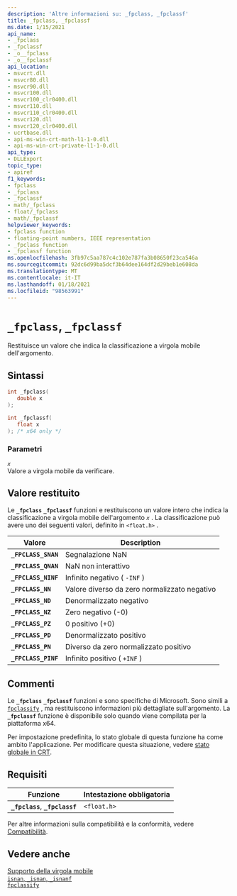 ```yaml
---
description: 'Altre informazioni su: _fpclass, _fpclassf'
title: _fpclass, _fpclassf
ms.date: 1/15/2021
api_name:
- _fpclass
- _fpclassf
- _o__fpclass
- _o__fpclassf
api_location:
- msvcrt.dll
- msvcr80.dll
- msvcr90.dll
- msvcr100.dll
- msvcr100_clr0400.dll
- msvcr110.dll
- msvcr110_clr0400.dll
- msvcr120.dll
- msvcr120_clr0400.dll
- ucrtbase.dll
- api-ms-win-crt-math-l1-1-0.dll
- api-ms-win-crt-private-l1-1-0.dll
api_type:
- DLLExport
topic_type:
- apiref
f1_keywords:
- fpclass
- _fpclass
- _fpclassf
- math/_fpclass
- float/_fpclass
- math/_fpclassf
helpviewer_keywords:
- fpclass function
- floating-point numbers, IEEE representation
- _fpclass function
- _fpclassf function
ms.openlocfilehash: 3fb97c5aa787c4c102e787fa3b08650f23ca546a
ms.sourcegitcommit: 92dc6d99ba5dcf3b64dee164df2d29beb1e608da
ms.translationtype: MT
ms.contentlocale: it-IT
ms.lasthandoff: 01/18/2021
ms.locfileid: "98563991"
---
```

# <a name="_fpclass-_fpclassf"></a>`_fpclass`, `_fpclassf`

Restituisce un valore che indica la classificazione a virgola mobile dell'argomento.

## <a name="syntax"></a>Sintassi

```C
int _fpclass(
   double x
);

int _fpclassf(
   float x
); /* x64 only */
```

### <a name="parameters"></a>Parametri

*`x`*\
Valore a virgola mobile da verificare.

## <a name="return-value"></a>Valore restituito

Le **`_fpclass`** **`_fpclassf`** funzioni e restituiscono un valore intero che indica la classificazione a virgola mobile dell'argomento *`x`* . La classificazione può avere uno dei seguenti valori, definito in `<float.h>` .

|Valore|Description|
|-----------|-----------------|
|**`_FPCLASS_SNAN`**|Segnalazione NaN|
|**`_FPCLASS_QNAN`**|NaN non interattivo|
|**`_FPCLASS_NINF`**|Infinito negativo ( `-INF` )|
|**`_FPCLASS_NN`**|Valore diverso da zero normalizzato negativo|
|**`_FPCLASS_ND`**|Denormalizzato negativo|
|**`_FPCLASS_NZ`**|Zero negativo (-0)|
|**`_FPCLASS_PZ`**|0 positivo (+0)|
|**`_FPCLASS_PD`**|Denormalizzato positivo|
|**`_FPCLASS_PN`**|Diverso da zero normalizzato positivo|
|**`_FPCLASS_PINF`**|Infinito positivo ( `+INF` )|

## <a name="remarks"></a>Commenti

Le **`_fpclass`** **`_fpclassf`** funzioni e sono specifiche di Microsoft. Sono simili a [`fpclassify`](fpclassify.md) , ma restituiscono informazioni più dettagliate sull'argomento. La **`_fpclassf`** funzione è disponibile solo quando viene compilata per la piattaforma x64.

Per impostazione predefinita, lo stato globale di questa funzione ha come ambito l'applicazione. Per modificare questa situazione, vedere [stato globale in CRT](../global-state.md).

## <a name="requirements"></a>Requisiti

|Funzione|Intestazione obbligatoria|
|--------------|---------------------|
|**`_fpclass`**, **`_fpclassf`**|`<float.h>`|

Per altre informazioni sulla compatibilità e la conformità, vedere [Compatibilità](../../c-runtime-library/compatibility.md).

## <a name="see-also"></a>Vedere anche

[Supporto della virgola mobile](../../c-runtime-library/floating-point-support.md)\
[`isnan`, `_isnan`, `_isnanf`](isnan-isnan-isnanf.md)\
[`fpclassify`](fpclassify.md)